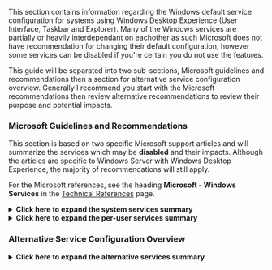 This section contains information regarding the Windows default service configuration for systems using Windows Desktop Experience (User Interface, Taskbar and Explorer). Many of the Windows services are partially or heavily interdependant on eachother as such Microsoft does not have recommendation for changing their default configuration, however some services can be disabled if you're certain you do not use the features.

This guide will be separated into two sub-sections, Microsoft guidelines and recommendations then a section for alternative service configuration overview. Generally I recommend you start with the Microsoft recommendations then review alternative recommendations to review their purpose and potential impacts.

### Microsoft Guidelines and Recommendations
This section is based on two specific Microsoft support articles and will summarize the services which may be **disabled** and their impacts. Although the articles are specific to Windows Server with Windows Desktop Experience, the majority of recommendations will still apply.

For the Microsoft references, see the heading **Microsoft - Windows Services** in the [Technical References](../Technical%20References/README.md) page.

<details><summary><b>Click here to expand the system services summary</b></summary>

This is a list of services which Microsoft has recommendations for disabling, if a service is not on this list then Microsoft is unsure of the impacts it may have on the desktop experience.


| Service | Service Name | Impacts | My Recommendation
| --- | --- | --- | --- |
| AxInstSV | ActiveX Installer | Provides User Account Control validation for the installation of ActiveX controls from the Internet and enables management of ActiveX control installation based on Group Policy settings | Disable
| tzautoupdate | Auto Time Zone Updater | Automatically sets the system time zone. | Keep Disabled
| bthserv | Bluetooth Support Service | The Bluetooth service supports discovery and association of remote Bluetooth devices. Stopping or disabling this service may cause already installed Bluetooth devices to fail to operate properly and prevent new devices from being discovered or associated. | Disable if you don't use or plan to use Bluetooth devices
| CDPUserSvc | Connected Devices Platform Service | If you deactivate it, the automatic mail retrieval, the update of the LiveTiles and the Infocenter should be dead. In addition, OndeDrive will no longer sync and a number of other synchronization-dependent features will cease the service. | Try disabling the per-user process to determine impacts to your system, see Per-User services section.
| PimIndexMaintenanceSvc | ContactData | Indexes contact data for fast contact searching. If you stop or disable this service, contacts might be missing from your search results. | Disable completely or Per-User for shared computers, see Per-User services section.
| dmwwappushservice | Device Management Wireless Application | Service required on client devices for Intune, MDM and similar management technologies, and for Unified Write Filter. Not needed for Server. | Pending
| MapsBroker | Downloaded Maps Manager | Windows service for application access to downloaded maps. This service is started on-demand by application accessing downloaded maps. Disabling this service will prevent apps from accessing maps. | Disable if you don't use any apps that use Map based features.
| lfsvc | Geolocation Service | This service monitors the current location of the system and manages geofences (a geographical location with associated events). If you turn off this service, applications will be unable to use or receive notifications for geolocation or geofences. | Disable
| SharedAccess | Internet Connection Sharing | Provides network address translation, addressing, name resolution and/or intrusion prevention services for a home or small office network. | Disable
| lltdsvc | Link-Layer Topology Discovery Mapper | Creates a Network Map, consisting of PC and device topology (connectivity) information, and metadata describing each PC and device. If this service is disabled, the Network Map will not function properly. | Disable
| wlidsvc | Microsoft Account Sign-in Assistant | Enables user sign-in through Microsoft account identity services. If this service is stopped, users will not be able to log on to the computer with their Microsoft account. | Disable if you don't use a Microsoft account to sign-in, or for the Microsoft Store
| AppVClient | Microsoft App-V Client | Manages App-V users and virtual applications | Disable
| NgcSvc | Microsoft Passport | rovides process isolation for cryptographic keys used to authenticate to a user's associated identity providers. If this service is disabled, all uses and management of these keys will not be available, which includes machine logon and single-sign on for apps and websites. | Pending
| NgcCtnrSvc | Microsoft Passport Container | Manages local user identity keys used to authenticate user to identity providers as well as TPM virtual smart cards. If this service is disabled, local user identity keys and TPM virtual smart cards will not be accessible. | Pending
| NetTcpPortSharing | Net.Tcp Port Sharing Service | Provides ability to share TCP ports over the net.tcp protocol. | Keep Disabled
| NcbService | Network Connection Broker | Brokers connections that allow Microsoft Store Apps to receive notifications from the internet. | Disable, if you don't plan on using the MS Store apps with internet notifications
| CscService | Offline Files | The Offline Files service performs maintenance activities on the Offline Files cache, responds to user logon and logoff events | Keep Disabled
| PhoneSvc | Phone Service | Manages the telephony state on the device | Disable
| Spooler | Print Spooler | This service spools print jobs and handles interaction with the printer. If you turn off this service, you won't be able to print or see your printers. | Disable, unless you use printers or scanners
| PrintNotify | Printer Extensions and Notifications | This service opens custom printer dialog boxes and handles notifications from a remote print server or a printer. | Disable, unless you use printers or scanners
| PcaSvc | Program Compatibility Assistant Service | This service provides support for the Program Compatibility Assistant (PCA). PCA monitors programs installed and run by the user and detects known compatibility problems. | Pending
| QWAVE | Quality Windows Audio Video Experience | Quality Windows Audio Video Experience (qWave) is a networking platform for Audio Video (AV) streaming applications on IP home networks. | Disable
| RmSvc | Radio Management Service | Radio Management and Airplane Mode Service | Disable, if you don't use or plan to use wifi etc
| RemoteAccess | Routing and Remote Access | Offers routing services to businesses in local area and wide area network environments. | Disable
| SensorDataService | Sensor Data Service | Delivers data from a variety of sensors | Disable
| SensrSvc | Sensor Monitoring Service | Monitors various sensors in order to expose data and adapt to system and user state. If this service is stopped or disabled, the display brightness will not adapt to lighting conditions. | Disable
| SensorService | Sensor Service | A service for sensors that manages different sensors' functionality. | Disable
| ShellHWDetection | Shell Hardware Detection | Provides notifications for AutoPlay hardware events. | Disable
| SCardSvr | Smart Card | Manages access to smart cards read by this computer. | Disable if you don't use smart cards
| ScDeviceEnum | Smart Card Device Enumeration Service | Creates software device nodes for all smart card readers accessible to a given session. | Disable if you don't use smart cards
| SSDPSRV | SSDP Discovery | Discovers networked devices and services that use the SSDP discovery protocol, such as UPnP devices. | Disable
| WiaRpc | Still Image Acquisition Events | Launches applications associated with still image acquisition events. | Disable if you don't use a scanner.
| OneSyncSvc | Sync Host | This service synchronizes mail, contacts, calendar and various other user data. | Disable completely or Per-User for shared computers, see Per-User services section.
| TabletInputService | Touch Keyboard and Handwriting Panel Service | Enables Touch Keyboard and Handwriting Panel pen and ink functionality | Disable if you don't use these features.
| upnphost | UPnP Device Host | Allows UPnP devices to be hosted on this computer. If this service is stopped, any hosted UPnP devices will stop functioning and no additional hosted devices can be added. | Disable
| UserDataSvc | User Data Access | Provides apps access to structured user data, including contact info, calendars, messages, and other content. | Disable if you don't use these built-in features
| UevAgentService | User Experience Virtualization Service | Provides support for application and OS settings roaming | Keep disabled
| WalletService | WalletService | Hosts objects used by clients of the wallet | Disable
| Windows Camera Frame Server | FrameServer | Enables multiple clients to access video frames from camera devices. | Disable
| stisvc | Windows Image Acquisition | Provides image acquisition services for scanners and cameras | Disable if you don't use image scanners
| wisvc | Windows Insider Service | Windows Insider Service | Disable if you don't subscribe to insider services
| icssvc | Windows Mobile Hotspot Service | Provides the ability to share a cellular data connection with another device. | Disable
| WpnService | Windows Push Notifications System Service | This service runs in session 0 and hosts the notification platform and connection provider which handles the connection between the device and WNS server. | Pending
| WpnUserService | Windows Push Notifications User Service | This service hosts Windows notification platform which provides support for local and push notifications. Supported notifications are tile, toast and raw. | Disabling this doesn't prevent per-user service from running, see per-user section for this one.
| WSearch | Windows Search | Provides content indexing, property caching, and search results for files, e-mail, and other content. | Disable
| XblAuthManager | Xbox Live Auth Manager | Provides authentication and authorization services for interacting with Xbox Live. If this service is stopped, some applications may not operate correctly. | Disable if you don't use XBox Live Features
| XblGameSave | Xbox Live Game Save | This service syncs save data for Xbox Live save enabled games. If this service is stopped, game save data will not upload to or download from Xbox Live. | Disable if you don't use XBox Live Features

</details>

<details><summary><b>Click here to expand the per-user services summary</b></summary>

This is a list of per-user services which Microsoft has recommendations for, disabling these only prevents the services from being started on login. **Per-user services are dynamically created upon creating a user session** for example you'll see ContactData service but also see the running service ContactData_37664 (per-user service), each user logged into the system will have their on per user service for those listed below if it is configured to be enabled.

| Service | Service Name | Impacts
| --- | --- | --- |
| BcastDVRUserService | GameDVR and Broadcast User Service | Pending |
| BluetoothUserService | Bluetooth User Support Service | Pending |
| PimIndexMaintenanceSvc | Contact Data | Pending |
| CaptureService | Capture Service | Pending |
| DevicePickerUserSvc | Device Picker | Pending |
| DevicesFlowUserSvc | Devices Flow | Pending |
| MessagingService | MessagingService | Pending |
| CDPUserSvc | CDPUserSvc | Pending |
| OneSyncSvc | Sync Host | Pending |
| UserDataSvc | User Data Access | Pending |
| UnistoreSvc| User Data Storage | Pending |
| WpnUserService | Windows Push Notifications User Service | Pending |
| PrintWorkflowUserSvc | PrintWorkflow | Pending |

</details>

### Alternative Service Configuration Overview

<details><summary><b>Click here to expand the alternative services summary</b></summary>

| Service | Service Name | Impacts | My Recommendation
| --- | --- | --- | --- |
| SEMgrSvc | Payments and NFC/SE Manager | Near field communications for payments, tap to pay | Disable
  
</details>
